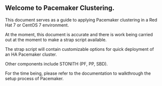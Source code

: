 ## Welcome to Pacemaker Clustering.

This document serves as a guide to applying Pacemaker clustering in a Red Hat 7 or CentOS 7 environment.

At the moment, this document is accurate and there is work being carried out at the moment to make a strap script available.

The strap script will contain customizable options for quick deployment of an HA Pacemaker cluster.

Other components include STONITH (PF, PP, SBD).

For the time being, please refer to the documentation to walkthrough the setup process of Pacemaker.
